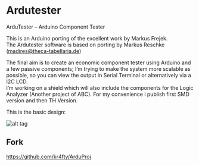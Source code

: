 # Ardutester
ArduTester – Arduino Component Tester

This is an Arduino porting of the excellent work by Markus Frejek.</br>
The Ardutester software is based on porting by Markus Reschke (madires@theca-tabellaria.de)

The final aim is to create an economic component tester using Arduino and a few passive components; 
I’m trying to make the system more scalable as possible, so you can view the output in Serial Terminal or alternatively via a I2C LCD.</br>
I’m working on a shield which will also include the components for the Logic Analyzer (Another project of ABC). For my convenience i publish first SMD version and then TH Version.

This is the basic design:

![alt tag](https://github.com/kr4fty/Ardutester/blob/master/disp35e1.png)

## Fork
https://github.com/kr4fty/ArduProj
